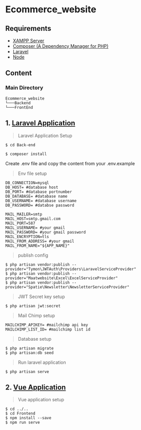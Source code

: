 # Ecommerce_website
## Requirements
- [XAMPP Server](https://www.apachefriends.org/index.html)
- [Composer (A Dependency Manager for PHP)](https://getcomposer.org/)
- [Laravel](https://laravel.com/docs/8.x/installation)
- [Node](https://nodejs.org/en/download/)
## Content
### Main Directory
```
Ecommerce_website 
└───Backend
└───FrontEnd

```
## 1. [Laravel Application](https://github.com/Prashant6068/Ecommerce_website/tree/master/Backend)
> Laravel Application Setup
```console
$ cd Back-end

$ composer install
```
Create .env file and copy the content from your .env.example
> Env file setup
```
DB_CONNECTION=mysql
DB_HOST= #database host
DB_PORT= #database portnumber
DB_DATABASE= #database name
DB_USERNAME= #database username
DB_PASSWORD= #databse password

MAIL_MAILER=smtp
MAIL_HOST=smtp.gmail.com
MAIL_PORT=587
MAIL_USERNAME= #your gmail
MAIL_PASSWORD= #your gmail password
MAIL_ENCRYPTION=tls
MAIL_FROM_ADDRESS= #your gmail 
MAIL_FROM_NAME="${APP_NAME}"
```
> publish config
```console
$ php artisan vendor:publish --provider="Tymon\JWTAuth\Providers\LaravelServiceProvider"
$ php artisan vendor:publish --provider="Maatwebsite\Excel\ExcelServiceProvider"
$ php artisan vendor:publish --provider="Spatie\Newsletter\NewsletterServiceProvider"
```
> JWT Secret key setup
```console 
$ php artisan jwt:secret
```
> Mail Chimp setup
```
MAILCHIMP_APIKEY= #mailchimp api key
MAILCHIMP_LIST_ID= #mailchimp list id
```
> Database setup
```console
$ php artisan migrate
$ php artisan:db seed
```
> Run laravel application
```console
$ php artisan serve
```
## 2. [Vue Application](https://github.com/Prashant6068/Ecommerce_website/tree/master/Frontend)
> Vue application setup
```console 
$ cd ../..
$ cd Frontend
$ npm install --save
$ npm run serve
```
